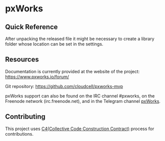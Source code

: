 # pxWorks

## Quick Reference

After unpacking the released file it might be necessary to create a library folder whose location can be set in the settings.

## Resources

Documentation is currently provided at the website of the project: https://www.pxworks.io/forum/

Git repository: https://github.com/cloudcell/pxworks-mvp

pxWorks support can also be found on the IRC channel #pxworks, on the Freenode network (irc.freenode.net),
and in the Telegram channel [pxWorks](https://t.me/joinchat/CDhV7x2V7GXbg1uel_zjvw).

## Contributing

This project uses [C4(Collective Code Construction Contract)](https://rfc.zeromq.org/spec:42/C4/) process for contributions.
